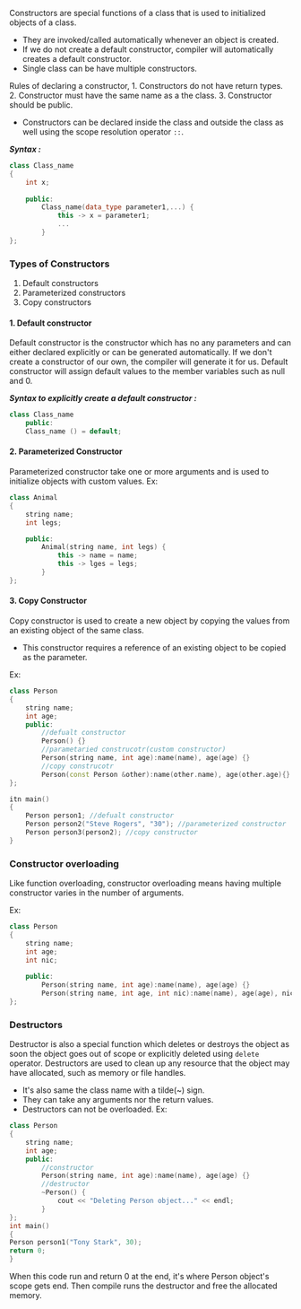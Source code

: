 Constructors are special functions of a class that is used to initialized objects of a class. 
- They are invoked/called automatically whenever an object is created. 
- If we do not create a default constructor, compiler will automatically creates a default constructor.
- Single class can be have multiple constructors.

Rules of declaring a constructor,
	1. Constructors do not have return types.
	2. Constructor must have the same name as a the class.
	3. Constructor should be public.
- Constructors can be declared inside the class and outside the class as well using the scope resolution operator `::`.

***Syntax :***
```C++
class Class_name
{
	int x;
	
	public:
		Class_name(data_type parameter1,...) {
			this -> x = parameter1;
			...
		}
};
```

### Types of Constructors
1. Default constructors
2. Parameterized constructors
3. Copy constructors

#### 1. Default constructor
Default constructor is the constructor which has no any parameters and can either declared explicitly or can be generated automatically. 
If we don't create a constructor of our own, the compiler will generate it for us. 
Default constructor will assign default values to the member variables such as null and 0.

***Syntax to explicitly create a default constructor :***
```C++
class Class_name
	public:
	Class_name () = default;
```

#### 2. Parameterized Constructor
Parameterized constructor take one or more arguments and is used to initialize objects with custom values.
Ex: 
```C++
class Animal
{
	string name;
	int legs;

	public:
		Animal(string name, int legs) {
			this -> name = name;
			this -> lges = legs;
		}
};
```

#### 3. Copy Constructor
Copy constructor is used to create a new object by copying the values from an existing object of the same class.
- This constructor requires a reference of an existing object to be copied as the parameter.

Ex:
```C++
class Person 
{
	string name;
	int age;
	public:
		//defualt constructor
		Person() {}
		//parametaried construcotr(custom constructor)
		Person(string name, int age):name(name), age(age) {}
		//copy construcotr
		Person(const Person &other):name(other.name), age(other.age){}
};

itn main()
{
	Person person1; //defualt constructor
	Person person2("Steve Rogers", "30"); //parameterized constructor
	Person person3(person2); //copy constructor
}
```

### Constructor overloading
Like function overloading, constructor overloading means having multiple constructor varies in the number of arguments.

Ex:
```C++
class Person
{
	string name;
	int age;
	int nic;
	
	public:
		Person(string name, int age):name(name), age(age) {}
		Person(string name, int age, int nic):name(name), age(age), nic(nic) {}
};
```

### Destructors
Destructor is also a special function which deletes or destroys the object as soon the object goes out of scope or explicitly deleted using `delete` operator.
Destructors are used to clean up any resource that the object may have allocated, such as memory or file handles.
- It's also same the class name with a tilde(~) sign.
- They can take any arguments nor the return values.
- Destructors can not be overloaded.
Ex:
```C++
class Person
{
	string name;
	int age;
	public:
		//constructor
		Person(string name, int age):name(name), age(age) {}
		//destructor
		~Person() {
			cout << "Deleting Person object..." << endl;
		}
};
int main()
{
Person person1("Tony Stark", 30);
return 0; 
}
```
When this code run and return 0 at the end, it's where Person object's scope gets end. Then compile runs the destructor and free the allocated memory.